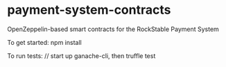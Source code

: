 # payment-system-contracts
OpenZeppelin-based smart contracts for the RockStable Payment System

To get started:
npm install

To run tests:
// start up ganache-cli, then
truffle test
